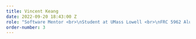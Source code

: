 ```yaml
---
title: Vincent Keang
date: 2022-09-20 18:43:00 Z
role: "Software Mentor <br>\nStudent at UMass Lowell <br>\nFRC 5962 Alumnus "
order-number: 3
---
```


